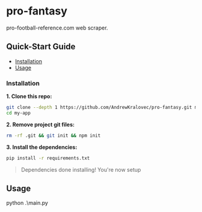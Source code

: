 # pro-fantasy
pro-football-reference.com web scraper. 

## Quick-Start Guide

- [Installation](#installation)
- [Usage](#usage)

### Installation

**1. Clone this repo:**

```sh
git clone --depth 1 https://github.com/AndrewKralovec/pro-fantasy.git my-app
cd my-app
```


**2. Remove project git files:**

```sh
rm -rf .git && git init && npm init
```


**3. Install the dependencies:**

```sh
pip install -r requirements.txt
```

> Dependencies done installing!
> You're now setup

## Usage
python .\main.py